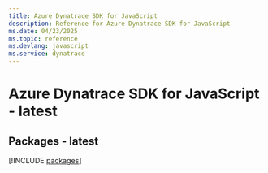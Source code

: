 ```yaml
---
title: Azure Dynatrace SDK for JavaScript
description: Reference for Azure Dynatrace SDK for JavaScript
ms.date: 04/23/2025
ms.topic: reference
ms.devlang: javascript
ms.service: dynatrace
---
```

# Azure Dynatrace SDK for JavaScript - latest
## Packages - latest
[!INCLUDE [packages](dynatrace-index.md)]